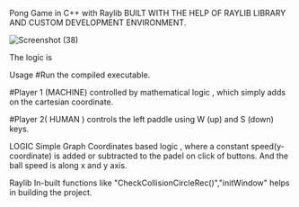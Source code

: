 Pong Game in C++ with Raylib
BUILT WITH THE HELP OF RAYLIB LIBRARY
AND CUSTOM DEVELOPMENT ENVIRONMENT.

![Screenshot (38)](https://github.com/anulengure5/Pong-Game-C-/assets/114414659/09f4f943-6b62-4b0a-8c96-12c3a6f05634)


The logic is


Usage
#Run the compiled executable.

#Player 1 (MACHINE) controlled by mathematical logic , which simply adds on the cartesian coordinate.

#Player 2( HUMAN ) controls the left paddle using W (up) and S (down) keys.

LOGIC 
Simple Graph Coordinates based logic , where a constant speed(y-coordinate) is added or subtracted to the padel on click of 
buttons. And the ball speed is along x and y axis. 

Raylib In-built functions like "CheckCollisionCircleRec()","initWindow" helps in building the project.
